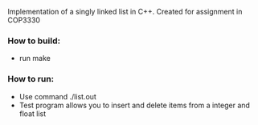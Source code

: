 Implementation of a singly linked list in C++. Created for assignment in COP3330

### How to build:
- run make

### How to run:
- Use command ./list.out
- Test program allows you to insert and delete items from a integer and float list

